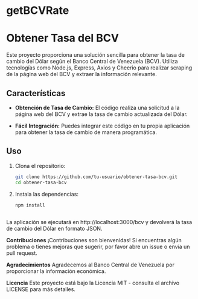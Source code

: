 # getBCVRate

# Obtener Tasa del BCV

Este proyecto proporciona una solución sencilla para obtener la tasa de cambio del Dólar según el Banco Central de Venezuela (BCV). Utiliza tecnologías como Node.js, Express, Axios y Cheerio para realizar scraping de la página web del BCV y extraer la información relevante.

## Características

- **Obtención de Tasa de Cambio:** El código realiza una solicitud a la página web del BCV y extrae la tasa de cambio actualizada del Dólar.

- **Fácil Integración:** Puedes integrar este código en tu propia aplicación para obtener la tasa de cambio de manera programática.

## Uso

1. Clona el repositorio:

   ```bash
   git clone https://github.com/tu-usuario/obtener-tasa-bcv.git
   cd obtener-tasa-bcv

2. Instala las dependencias:

   ```bash
   npm install
  
La aplicación se ejecutará en http://localhost:3000/bcv y devolverá la tasa de cambio del Dólar en formato JSON.

**Contribuciones**
¡Contribuciones son bienvenidas! Si encuentras algún problema o tienes mejoras que sugerir, por favor abre un issue o envía un pull request.

**Agradecimientos**
Agradecemos al Banco Central de Venezuela por proporcionar la información económica.

**Licencia**
Este proyecto está bajo la Licencia MIT - consulta el archivo LICENSE para más detalles.
